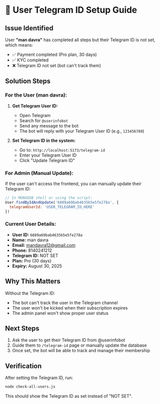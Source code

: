 # 🔧 User Telegram ID Setup Guide

## Issue Identified
User **"man davra"** has completed all steps but their Telegram ID is not set, which means:
- ✅ Payment completed (Pro plan, 30 days)
- ✅ KYC completed
- ❌ Telegram ID not set (bot can't track them)

## Solution Steps

### For the User (man davra):

1. **Get Telegram User ID:**
   - Open Telegram
   - Search for `@userinfobot`
   - Send any message to the bot
   - The bot will reply with your Telegram User ID (e.g., `123456789`)

2. **Set Telegram ID in the system:**
   - Go to: `http://localhost:5173/telegram-id`
   - Enter your Telegram User ID
   - Click "Update Telegram ID"

### For Admin (Manual Update):

If the user can't access the frontend, you can manually update their Telegram ID:

```javascript
// In MONGODB shell or using the script:
User.findByIdAndUpdate('6889a69bab4635b5e5fe278a', { 
  telegramUserId: 'USER_TELEGRAM_ID_HERE' 
})
```

### Current User Details:
- **User ID:** `6889a69bab4635b5e5fe278a`
- **Name:** man davra
- **Email:** mandavra12@gmail.com
- **Phone:** 8140241212
- **Telegram ID:** NOT SET
- **Plan:** Pro (30 days)
- **Expiry:** August 30, 2025

## Why This Matters

Without the Telegram ID:
- The bot can't track the user in the Telegram channel
- The user won't be kicked when their subscription expires
- The admin panel won't show proper user status

## Next Steps

1. Ask the user to get their Telegram ID from @userinfobot
2. Guide them to `/telegram-id` page or manually update the database
3. Once set, the bot will be able to track and manage their membership

## Verification

After setting the Telegram ID, run:
```bash
node check-all-users.js
```

This should show the Telegram ID as set instead of "NOT SET". 